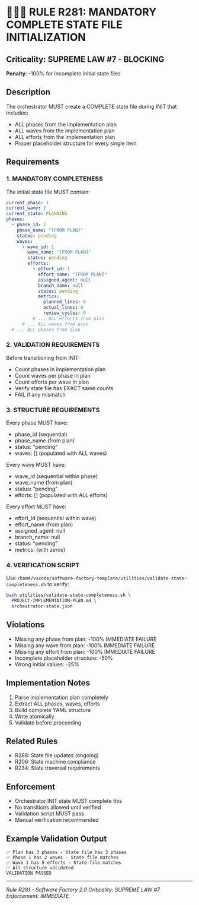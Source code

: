 # 🔴🔴🔴 RULE R281: MANDATORY COMPLETE STATE FILE INITIALIZATION

## Criticality: SUPREME LAW #7 - BLOCKING
**Penalty**: -100% for incomplete initial state files

## Description
The orchestrator MUST create a COMPLETE state file during INIT that includes:
- ALL phases from the implementation plan
- ALL waves from the implementation plan  
- ALL efforts from the implementation plan
- Proper placeholder structure for every single item

## Requirements

### 1. MANDATORY COMPLETENESS
The initial state file MUST contain:
```yaml
current_phase: 1
current_wave: 1
current_state: PLANNING
phases:
  - phase_id: 1
    phase_name: "[FROM PLAN]"
    status: pending
    waves:
      - wave_id: 1
        wave_name: "[FROM PLAN]"
        status: pending
        efforts:
          - effort_id: 1
            effort_name: "[FROM PLAN]"
            assigned_agent: null
            branch_name: null
            status: pending
            metrics:
              planned_lines: 0
              actual_lines: 0
              review_cycles: 0
          # ... ALL efforts from plan
      # ... ALL waves from plan
  # ... ALL phases from plan
```

### 2. VALIDATION REQUIREMENTS
Before transitioning from INIT:
- Count phases in implementation plan
- Count waves per phase in plan
- Count efforts per wave in plan
- Verify state file has EXACT same counts
- FAIL if any mismatch

### 3. STRUCTURE REQUIREMENTS
Every phase MUST have:
- phase_id (sequential)
- phase_name (from plan)
- status: "pending"
- waves: [] (populated with ALL waves)

Every wave MUST have:
- wave_id (sequential within phase)
- wave_name (from plan)
- status: "pending"
- efforts: [] (populated with ALL efforts)

Every effort MUST have:
- effort_id (sequential within wave)
- effort_name (from plan)
- assigned_agent: null
- branch_name: null
- status: "pending"
- metrics: (with zeros)

### 4. VERIFICATION SCRIPT
Use `/home/vscode/software-factory-template/utilities/validate-state-completeness.sh` to verify:
```bash
bash utilities/validate-state-completeness.sh \
  PROJECT-IMPLEMENTATION-PLAN.md \
  orchestrator-state.json
```

## Violations
- Missing any phase from plan: -100% IMMEDIATE FAILURE
- Missing any wave from plan: -100% IMMEDIATE FAILURE  
- Missing any effort from plan: -100% IMMEDIATE FAILURE
- Incomplete placeholder structure: -50%
- Wrong initial values: -25%

## Implementation Notes
1. Parse implementation plan completely
2. Extract ALL phases, waves, efforts
3. Build complete YAML structure
4. Write atomically
5. Validate before proceeding

## Related Rules
- R288: State file updates (ongoing)
- R206: State machine compliance
- R234: State traversal requirements

## Enforcement
- Orchestrator INIT state MUST complete this
- No transitions allowed until verified
- Validation script MUST pass
- Manual verification recommended

## Example Validation Output
```
✅ Plan has 3 phases - State file has 3 phases
✅ Phase 1 has 2 waves - State file matches
✅ Wave 1 has 5 efforts - State file matches
✅ All structure validated
VALIDATION PASSED
```

---
*Rule R281 - Software Factory 2.0*
*Criticality: SUPREME LAW #7*
*Enforcement: IMMEDIATE*
